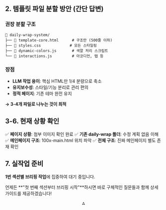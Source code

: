 ## 2. 템플릿 파일 분할 방안 (간단 답변)

### 권장 분할 구조

```
📁 daily-wrap-system/
├── 📄 template-core.html      # 구조만 (500줄 이하)
├── 📄 styles.css             # 모든 스타일링
├── 📄 dynamic-colors.js       # 색깔 처리 스크립트
└── 📄 interactions.js         # 아코디언, 탭 등
```


### 장점

- **LLM 작업 용이**: 핵심 HTML만 1/4 분량으로 축소
- **유지보수성**: 스타일/기능 분리로 관리 편의
- **정적 페이지**: 기존 테마 완전 유지

**→ 3-4개 파일로 나누는 것이 최적**

## 3-6. 현재 상황 확인

✅ **페이지 상황**: 첨부 이미지 확인 완료
✅ **기존 daily-wrap 폴더**: 수정 계획 없음 이해
✅ **메인페이지 구조**: 100x-main.html 위치 파악
✅ **전체 구조**: 진짜 메인페이지 별도 존재 확인

## 7. 실작업 준비

**1번 섹션별 브리핑 작업**에 집중하여 대기 중입니다.

언제든 **"첫 번째 섹션부터 브리핑 시작"**하시면 바로 구체적인 질문들과 함께 상세 가이드를 제공하겠습니다!

<div style="text-align: center">⁂</div>

[^1]: 100x-wrap-agent.md

[^2]: 100x-daily-wrap-template.html

[^3]: 2025-07-10_100x-daily-wrap.html

[^4]: image.jpg

